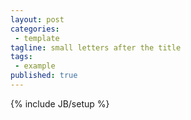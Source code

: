 ```yaml
---
layout: post
categories: 
 - template
tagline: small letters after the title
tags: 
 - example
published: true
---
```




{% include JB/setup %}
